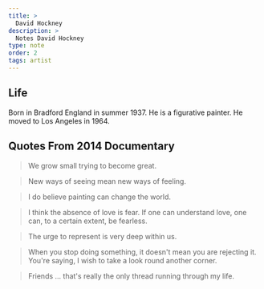 ```yaml
---
title: >
  David Hockney
description: >
  Notes David Hockney
type: note
order: 2
tags: artist
---
```


## Life

Born in Bradford England in summer 1937.  He is a figurative painter.  He moved to Los Angeles in 1964.

## Quotes From 2014 Documentary

> We grow small trying to become great.

> New ways of seeing mean new ways of feeling.

> I do believe painting can change the world.

> I think the absence of love is fear.  If one can understand love, one can, to a certain extent, be fearless.

> The urge to represent is very deep within us.

> When you stop doing something, it doesn't mean you are rejecting it.  You're saying, I wish to take a look round another corner.

> Friends ... that's really the only thread running through my life.
